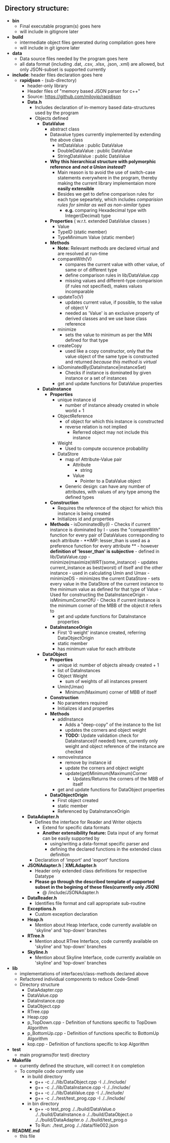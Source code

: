 ## Directory structure:
- **bin**
	- Final executable program(s) goes here
	- will include in gitignore later
- **build**
	- intermediate object files generated during compilation goes here
	- will include in git ignore later
- **data**
	- Data source files needed by the program goes here
	- all data format (including .dat, .csv, .xlsx, .json, .xml) are allowed, but only JSON-subset is supported currently
- **include**: header files declaration goes here
	- **rapidjson** - (sub-directory)
		- header-only library
		- Header files of "memory based JSON parser for c++"
		- Source: https://github.com/miloyip/rapidjson
	  - **Data.h**
	  	- Includes declaration of in-memory based data-structures used by the program
	  	- Objects defined
	  		- **DataValue**
	  			- abstract class
			  	- Datavalue types currently implemented by extending the above class
			  		- IntDataValue : public DataValue
			  		- DoubleDataValue : public DataValue
			  		- StringDataValue : public DataValue
			  	- **Why this hierarchical structure with polymorphic reference and *not a Union instead*?**
			  		- Main reason is to avoid the use of switch-case statements everywhere in the program, thereby making the current library implementaion more **easily extensible**
			  		- Besides we get to define comparison rules for each type sepeartely, which includes *comparision rules for similar as well as non-similar types*
			  			- **e.g.** comparing Hexadecimal type with Integer(Decimal) type
			  	- **Properties** ( w.r.t. extended DataValue classes )
			  		- Value
			  		- TypeID (static member)
			  		- TypeMinimum Value (static member)
			  	- **Methods**
			  		- **Note:** Relevant methods are declared virtual and are resolved at run-time
			  		- compareWith(V)
			  			- compares the current value with other value, of same or of different type
			  			- define comparison rules in lib/DataValue.cpp
			  			- missing values and different-type comparision (if rules not specified), makes values incomparable
			  		- updateTo(V)
			  			- updates current value, if possible, to the value of object V
			  			- needed as 'Value' is an exclusive property of derived classes and we use base class reference
					- minimize
						- sets the value to minimum as per the MIN defined for that type
					-	createCopy
						- used like a copy constructor, only that the value object of the same type is constructed and returned *because this method is virtual*
					-	isDominatedBy(DataInstance|instanceSet)
						- Checks if instance is dominated by given instance or a set of instances
					- get and update functions for DataValue properties
	  		- **DataInstance**
	  			- **Properties**
	  				- unique instance id
	  					- number of instance already created in whole world + 1
	  				- ObjectReference
	  					- of object for which this instance is constructed
	  					- reverse relation is not implied
	  						- Referred object may not include this instance
	  				- Weight
	  					- Used to compute occurence probability
	  				- DataStore
	  					- map of Attribute-Value pair
	  						- Attribute
	  							- string
	  						- Value
	  							- Pointer to a DataValue object
	  					- Generic design: can have any number of attributes, with values of any type among the defined types
	  			- **Construction**
	  				- Requires the reference of the object for which this instance is being created
	  				- Initializes id and properties
	  			- **Methods**
					  - isDominatedBy(I)
						  - Checks if current instance is dominated by I
						  - uses the "compareWith" function for every pair of DataValues corresponding to each attribute
					    - **IMP: lesser_than is used as a preference function for every attribute **
							  - however **definition of 'lesser_than' is subjective**
							  - defined in lib/DataValue.cpp
					  - minimize(maximize)WRT(some_instance)
						  - updates current_instance as best(worst) of itself and the other instance
						  - used in calculating Umin and Umax
					  - minimizeDS
						  - minimizes the current DataStore
						  - sets every value in the DataStore of the current instance to the minimum value as defined for that type of Value
						  - Used for constructing the DataInstanceOrigin
						- isMinimumCornerOfU
							- Checks if current instance is the minimum corner of the MBB of the object it refers to
					- get and update functions for DataInstance properties
	  			- **DataInstanceOrigin**
	  				- First '0 weight' instance created, referring DataObjectOrigin
	  				- static member
	  				- has minimum value for each attribute
	  		- **DataObject**
	  			- **Properties**
	  				- unique id: number of objects already created + 1
	  				- list of DataInstances
	  				- Object Weight
	  					- sum of weights of all instances present
	  				- Umin(Umax)
	  					- Minimum(Maximum) corner of MBB of itself
	  			- **Construction**
	  				- No parameters required
	  				- Initializes id and properties
	  			- **Methods**
	  				- addInstance
	  					- Adds a "deep-copy" of the instance to the list
	  					- updates the corners and object weight
	  					- **TODO:** Update validation check for DataInstance(if needed) here, currently only weight and object reference of the instance are checked
	  				- removeInstance
	  					- remove by instance id
	  					- update the corners and object weight
						- update(get)Minimum(Maximum)Corner
							- Updates/Returns the corners of the MBB of itself
	  				- get and update functions for DataObject properties
	  			- **DataObjectOrigin**
	  				- First object created
	  				- static member
	  				- Referenced by DataInstanceOrigin 
	  - **DataAdapter.h**
	  	- Defines the interface for Reader and Writer objects
	  		- Extend for specific data formats
	  		- **Another extensibility feature:** Data input of any format can be easily supported by
	  			- using/writing a data-format specific parser and
	  			- defining the declared functions in the extended class definition
	  	- Declaration of 'import' and 'export' functions
	  - **JSONAdapter.h** | **XMLAdapter.h**
	  	- Header only extended class definitions for respective Datatype
	  	- **Please go through the described template of supported subset in the begining of these files(currently only JSON)**
	  		- @ /include/JSONAdapter.h 
	  - **DataReader.h**
	  	- Identifies file format and call appropriate sub-routine
	  - **Exceptions.h**
	  	- Custom exception declaration
	  - **Heap.h**
	  	- Mention about Heap Interface, code currently available on 'skyline' and 'top-down' branches
	  - **RTree.h**
	  	- Mention about RTree Interface, code currently available on 'skyline' and 'top-down' branches
	  - **Skyline.h**
	  	- Mention about Skyline Interface, code currently available on 'skyline' and 'top-down' branches
- **lib**
	- implementations of interfaces/class-methods declared above
	- Refactored individual components to reduce Code-Smell
	- Directory structure
		- DataAdapter.cpp
		- DataValue.cpp
		- DataInstance.cpp
		- DataObject.cpp
		- RTree.cpp
		- Heap.cpp
		- p_TopDown.cpp - Definition of functions specific to TopDown Algorithm
		- p_BottomUp.cpp - Definition of functions specific to BottomUp Algorithm
		- kop.cpp - Definition of functions specific to kop Algorithm
- **test**
	- main programs(for test) directory
- **Makefile**
	- currently defined the structure, will correct it on completion
	- To compile code currently use 
		- in build directory
			- g++ -c ./../lib/DataObject.cpp -I ./../include/
			- g++ -c ./../lib/DataInstance.cpp -I ./../include/
			- g++ -c ./../lib/DataValue.cpp -I ./../include/
			- g++ -c ./../test/test_prog.cpp -I ./../include/
		- in bin directory
			- g++ -o test_prog ./../build/DataValue.o ./../build/DataInstance.o ./../build/DataObject.o ./../build/DataAdapter.o ./../build/test_prog.o
			- To Run: ./test_prog ./../data/file002.json
- **README.md**
	- this file